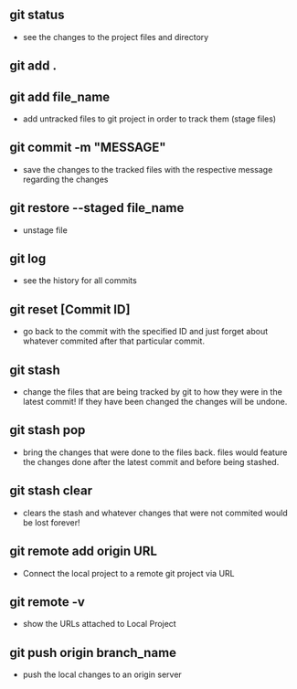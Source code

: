 ## git status
- see the changes to the project files and directory

## git add .
## git add file_name
- add untracked files to git project in order to track them (stage files)

## git commit -m "MESSAGE"
- save the changes to the tracked files with the respective message regarding the changes

## git restore --staged file_name
- unstage file

## git log
- see the history for all commits

## git reset [Commit ID]
- go back to the commit with the specified ID and just forget about whatever commited after that particular commit.

## git stash
- change the files that are being tracked by git to how they were in the latest commit! If they have been changed the changes will be undone.

## git stash pop
- bring the changes that were done to the files back. files would feature the changes done after the latest commit and before being stashed.

## git stash clear
- clears the stash and whatever changes that were not commited would be lost forever!

## git remote add origin URL
- Connect the local project to a remote git project via URL

## git remote -v
- show the URLs attached to Local Project

## git push origin branch_name
- push the local changes to an origin server


